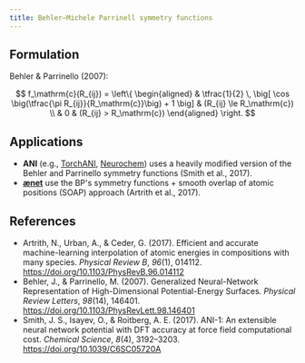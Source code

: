 ```yaml
---
title: Behler–Michele Parrinell symmetry functions
---
```


## Formulation

Behler & Parrinello (2007):

$$
f_\mathrm{c}(R_{ij}) = \left\{
\begin{aligned}
& \tfrac{1}{2} \, \big[ \cos \big(\tfrac{\pi R_{ij}}{R_\mathrm{c}}\big) + 1 \big] & (R_{ij} \le R_\mathrm{c}) \\
& 0 & (R_{ij} > R_\mathrm{c})
\end{aligned}
\right.
$$


## Applications

- **ANI** (e.g., [TorchANI](https://github.com/aiqm/torchani), [Neurochem](https://github.com/atomistic-ml/neurochem)) uses a heavily modified version of the Behler and Parrinello symmetry functions (Smith et al., 2017).
- [**ænet**](https://github.com/atomisticnet/aenet) use the BP's symmetry functions + smooth overlap of atomic positions (SOAP) approach (Artrith et al., 2017).

## References

- Artrith, N., Urban, A., & Ceder, G. (2017). Efficient and accurate machine-learning interpolation of atomic energies in compositions with many species. *Physical Review B*, *96*(1), 014112. https://doi.org/10.1103/PhysRevB.96.014112
- Behler, J., & Parrinello, M. (2007). Generalized Neural-Network Representation of High-Dimensional Potential-Energy Surfaces. *Physical Review Letters*, *98*(14), 146401. https://doi.org/10.1103/PhysRevLett.98.146401
- Smith, J. S., Isayev, O., & Roitberg, A. E. (2017). ANI-1: An extensible neural network potential with DFT accuracy at force field computational cost. *Chemical Science*, *8*(4), 3192–3203. https://doi.org/10.1039/C6SC05720A